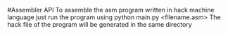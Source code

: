#Assembler API
To assemble the asm program written in hack machine language just run the program using
	python main.py <filename.asm>
The hack file of the program will be generated in the same directory
